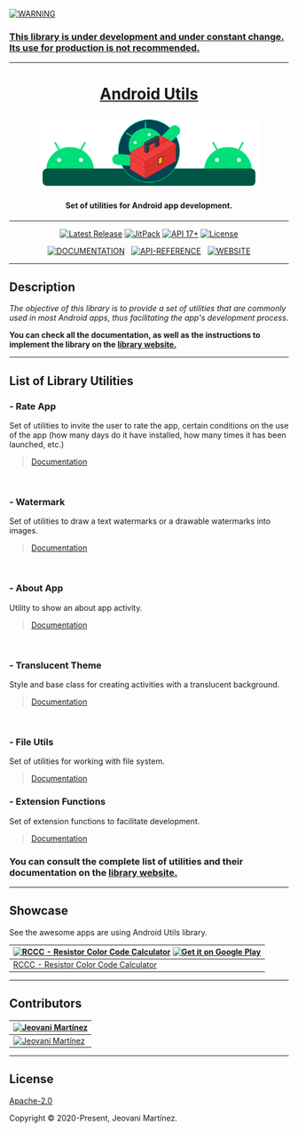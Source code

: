     
<a href="#"><img src="https://img.shields.io/badge/WARNING-blue?style=for-the-badge&label=%20&labelColor=gray&color=yellow&logoColor=FFFFFF" alt="WARNING">

### This library is under development and under constant change. Its use for production is not recommended.

---


<h1 align="center">Android Utils</h2>
<p align="center"><a href="https://jeovanimartinez.github.io/Android-Utils/" target="_blank" rel="noopener noreferrer"><img width="400" src="https://github.com/JeovaniMartinez/Android-Utils/blob/master/resources/introduction.svg" alt="Android Utils Logo"></a></p>
<h4 align="center">Set of utilities for Android app development.</h4>

---

<p align="center">
    <a href="https://github.com/JeovaniMartinez/Android-Utils/releases"><img src="https://img.shields.io/github/v/release/JeovaniMartinez/Android-Utils?color=orange&include_prereleases&style=flat-square" alt="Latest Release"></a>
    <a href="https://jitpack.io/#JeovaniMartinez/Android-Utils"><img src="https://img.shields.io/jitpack/v/github/JeovaniMartinez/Android-Utils?color=blue&style=flat-square" alt="JitPack"></a>
    <a href="#"><img src="https://img.shields.io/badge/API-17%2B-lightgrey?style=flat-square" alt="API 17+"></a>
    <a href="/LICENSE"><img src="https://img.shields.io/github/license/JeovaniMartinez/Android-Utils?style=flat-square" alt="License"></a>
</p>

<p align="center">
<a href="https://jeovanimartinez.github.io/Android-Utils/docs/"><img src="https://img.shields.io/badge/DOCS-DOCUMENTATION-blue?style=for-the-badge&logo=read-the-docs&label=%20&labelColor=3F3F3F&color=008097&logoColor=FFFFFF" alt="DOCUMENTATION"></a>&nbsp;&nbsp;
<a href="https://jeovanimartinez.github.io/Android-Utils/docs/reference/androidutils/index.html"><img src="https://img.shields.io/badge/API-REFERENCE-blue?style=for-the-badge&labelColor=3F3F3F&color=00996F" alt="API-REFERENCE"></a>&nbsp;&nbsp;
    <a href="https://jeovanimartinez.github.io/Android-Utils/"><img src="https://img.shields.io/badge/WEB-WEBSITE-blue?style=for-the-badge&logo=tor-browser&label=%20&labelColor=3F3F3F&color=DA5900&logoColor=FFFFFF" alt="WEBSITE"></a>
<p align="center">

---



## Description

_The objective of this library is to provide a set of utilities that are commonly used in most Android apps, thus facilitating the app's development process._

**You can check all the documentation, as well as the instructions to implement the library on the [library website.](https://jeovanimartinez.github.io/Android-Utils/docs/)**

---

## List of Library Utilities


### - Rate App
Set of utilities to invite the user to rate the app, certain conditions on the use of the app (how many days do it have installed, how many times it has been launched, etc.)

> [Documentation](https://jeovanimartinez.github.io/Android-Utils/docs/utilities/rate-app)

<p align="center">
<img src="https://user-images.githubusercontent.com/38060456/112034155-cf0f9600-8b03-11eb-9c5d-350ceb4255fc.png" alt="">
<img src="https://user-images.githubusercontent.com/38060456/112034170-d0d95980-8b03-11eb-921a-d84db6037494.png" alt="">
</p>




### - Watermark
Set of utilities to draw a text watermarks or a drawable watermarks into images.

> [Documentation](https://jeovanimartinez.github.io/Android-Utils/docs/utilities/watermark)

<p align="center">
<img src="https://user-images.githubusercontent.com/38060456/112035384-19dddd80-8b05-11eb-80f9-ad69ab019ebc.jpeg" alt="">
<img src="https://user-images.githubusercontent.com/38060456/112035577-4a257c00-8b05-11eb-9cc9-91fe9eeb602f.png" alt="">
<img src="https://user-images.githubusercontent.com/38060456/112035396-1cd8ce00-8b05-11eb-8f13-a55d842c30f0.jpg" alt="">
</p>




### - About App
Utility to show an about app activity.

> [Documentation](https://jeovanimartinez.github.io/Android-Utils/docs/utilities/about-app)

<p align="center">
<img src="https://user-images.githubusercontent.com/38060456/112036695-902f0f80-8b06-11eb-9c4f-6b3aee94e053.png" alt="">
</p>



### - Translucent Theme
Style and base class for creating activities with a translucent background.

> [Documentation](https://jeovanimartinez.github.io/Android-Utils/docs/utilities/translucent-theme)

<p align="center">
<img src="https://user-images.githubusercontent.com/38060456/112037796-ba350180-8b07-11eb-9b5c-1ec3b3c8d805.png" alt="">
</p>



### - File Utils
Set of utilities for working with file system.

> [Documentation](https://jeovanimartinez.github.io/Android-Utils/docs/utilities/file-utils)




### - Extension Functions
Set of extension functions to facilitate development.

> [Documentation](https://jeovanimartinez.github.io/Android-Utils/docs/utilities/extension-functions)



### You can consult the complete list of utilities and their documentation on the [library website.](https://jeovanimartinez.github.io/Android-Utils/docs/)


---

## Showcase

See the awesome apps are using Android Utils library.

| <a href="https://play.google.com/store/apps/details?id=com.jedemm.resistorcalculator" target="_blank" rel="noopener noreferrer"><img width="120" src="https://user-images.githubusercontent.com/38060456/111829494-61b8f680-88b2-11eb-8e87-047bd19e1a37.png" alt="RCCC - Resistor Color Code Calculator"></a> <a href="https://play.google.com/store/apps/details?id=com.jedemm.resistorcalculator"><img  height="50" src="https://user-images.githubusercontent.com/38060456/111829809-caa06e80-88b2-11eb-9587-d5120ace054c.png" alt="Get it on Google Play"></a> |
|-|
| <a href="https://play.google.com/store/apps/details?id=com.jedemm.resistorcalculator" target="_blank" rel="noopener noreferrer">RCCC - Resistor Color Code Calculator</a> |

---

## Contributors

| <a href="https://github.com/jeovanimartinez" target="_blank" rel="noopener noreferrer"><img width="100" src="https://user-images.githubusercontent.com/38060456/111829976-ffacc100-88b2-11eb-8288-4ce295c835a6.png" alt="Jeovani Martínez"></a> |
|-|
|  <a href="https://github.com/jeovanimartinez"><img src="https://img.shields.io/badge/WEB-Jeovani%20Mart%C3%ADnez-blue?style=for-the-badge&label=%20&labelColor=3F3F3F&color=00658E" alt="Jeovani Martínez"></a> |

---

## License

[Apache-2.0](/LICENSE)

Copyright © 2020-Present, Jeovani Martínez.
